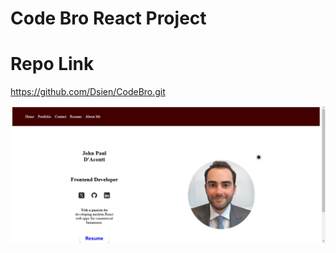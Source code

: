 # Code Bro React Project




# Repo Link
https://github.com/Dsien/CodeBro.git


![alt text](image.png)